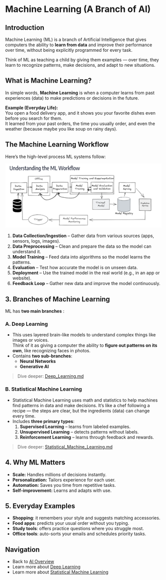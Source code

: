 
# Machine Learning (A Branch of AI)

## Introduction
Machine Learning (ML) is a branch of Artificial Intelligence that gives computers the ability to **learn from data** and improve their performance over time, without being explicitly programmed for every task.

Think of ML as teaching a child by giving them examples — over time, they learn to recognize patterns, make decisions, and adapt to new situations.



## What is Machine Learning?
In simple words, **Machine Learning** is when a computer learns from past experiences (data) to make predictions or decisions in the future.

**Example (Everyday Life):**  
You open a food delivery app, and it shows you your favorite dishes even before you search for them.  
It learned from your past orders, the time you usually order, and even the weather (because maybe you like soup on rainy days).



## The Machine Learning Workflow
Here’s the high-level process ML systems follow:

![Machine Learning Process](/Screenshot%202025-08-10%20at%2002.04.26.png)

1. **Data Collection/Ingestion** – Gather data from various sources (apps, sensors, logs, images).  
2. **Data Preprocessing** – Clean and prepare the data so the model can understand it.  
3. **Model Training** – Feed data into algorithms so the model learns the patterns.  
4. **Evaluation** – Test how accurate the model is on unseen data.  
5. **Deployment** – Use the trained model in the real world (e.g., in an app or website).  
6. **Feedback Loop** – Gather new data and improve the model continuously.


## 3. Branches of Machine Learning
ML has **two main branches** :

###  A. Deep Learning  
- This uses layered brain-like models to understand complex things like images or voices.  
Think of it as giving a computer the ability to **figure out patterns on its own**, like recognizing faces in photos.    
- Contains **two sub-branches**:  
  - **Neural Networks**  
  - **Generative AI**  
> Dive deeper: [Deep_Learning.md](/AI-Basics/Machine_Learning/Deep_Learning/Deep_Learning.md)

###  B. Statistical Machine Learning  
- Statistical Machine Learning uses math and statistics to help machines find patterns in data and make decisions. It’s like a chef following a recipe — the steps are clear, but the ingredients (data) can change every time. 
- Includes **three primary types**:  
  1. **Supervised Learning** – learns from labeled examples.  
  2. **Unsupervised Learning** – detects patterns without labels.  
  3. **Reinforcement Learning** – learns through feedback and rewards.

> Dive deeper: [Statistical_Machine_Learning.md](/AI-Basics/Machine_Learning/Statistical_Machine_Learning.md)



## 4. Why ML Matters
- **Scale:** Handles millions of decisions instantly.  
- **Personalization:** Tailors experience for each user.  
- **Automation:** Saves you time from repetitive tasks.  
- **Self-improvement:** Learns and adapts with use.


## 5. Everyday Examples
- **Shopping**: it remembers your style and suggests matching accessories.  
- **Food apps**: predicts your usual order without you typing.  
- **Study tools**: offers practice questions where you struggle most.  
- **Office tools**: auto-sorts your emails and schedules priority tasks.


## Navigation
- Back to [AI Overview](../README.md)
- Learn more about [Deep Learning](./Deep-Learning/Deep_Learning.md)
- Learn more about [Statistical Machine Learning](./Statistical_Machine_Learning.md)